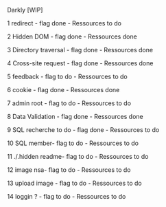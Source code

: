 Darkly [WIP]

1 redirect - flag done - Ressources to do

2 Hidden DOM - flag done - Ressources done

3 Directory traversal - flag done - Ressources done

4 Cross-site request - flag done - Ressources done

5 feedback - flag to do - Ressources to do

6 cookie - flag done - Ressources done

7 admin root - flag to do - Ressources to do

8 Data Validation - flag done - Ressources done

9 SQL recherche to do - flag done - Ressources to do

10 SQL member- flag to do - Ressources to do

11 ./.hidden readme- flag to do - Ressources to do

12 image nsa- flag to do - Ressources to do

13 upload image - flag to do - Ressources to do

14 loggin ? - flag to do - Ressources to do
